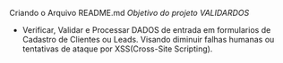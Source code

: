 Criando o Arquivo README.md
*Objetivo do projeto VALIDARDOS*

- Verificar, Validar e Processar  DADOS de entrada em formularios de Cadastro de Clientes ou Leads. Visando diminuir falhas humanas ou tentativas de ataque por XSS(Cross-Site Scripting).

